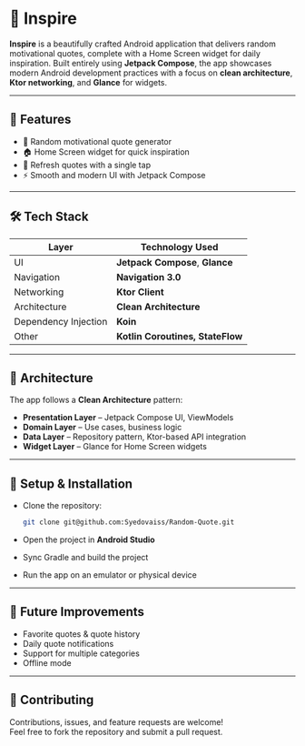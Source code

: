 # 🌟 Inspire

**Inspire** is a beautifully crafted Android application that delivers random motivational quotes, complete with a Home Screen widget for daily inspiration. Built entirely using **Jetpack Compose**, the app showcases modern Android development practices with a focus on **clean architecture**, **Ktor networking**, and **Glance** for widgets.

---

## 📱 Features

- 🎯 Random motivational quote generator  
- 🏠 Home Screen widget for quick inspiration   
- 🔁 Refresh quotes with a single tap  
- ⚡ Smooth and modern UI with Jetpack Compose  

---

## 🛠️ Tech Stack

| Layer         | Technology Used              |
|--------------|------------------------------|
| UI           | **Jetpack Compose**, **Glance** |
| Navigation   | **Navigation 3.0**           |
| Networking   | **Ktor Client**              |
| Architecture | **Clean Architecture**       |
| Dependency Injection |**Koin** |
| Other        | **Kotlin Coroutines, StateFlow** |

---

## 🧱 Architecture

The app follows a **Clean Architecture** pattern:

- **Presentation Layer** – Jetpack Compose UI, ViewModels  
- **Domain Layer** – Use cases, business logic  
- **Data Layer** – Repository pattern, Ktor-based API integration  
- **Widget Layer** – Glance for Home Screen widgets  

---

## 🔧 Setup & Installation

 - Clone the repository:

    ```bash
    git clone git@github.com:Syedovaiss/Random-Quote.git
    ```

 - Open the project in **Android Studio**

 - Sync Gradle and build the project

 - Run the app on an emulator or physical device

---

## 🚀 Future Improvements

- Favorite quotes & quote history  
- Daily quote notifications  
- Support for multiple categories  
- Offline mode  

---

## 🤝 Contributing

Contributions, issues, and feature requests are welcome!  
Feel free to fork the repository and submit a pull request.
